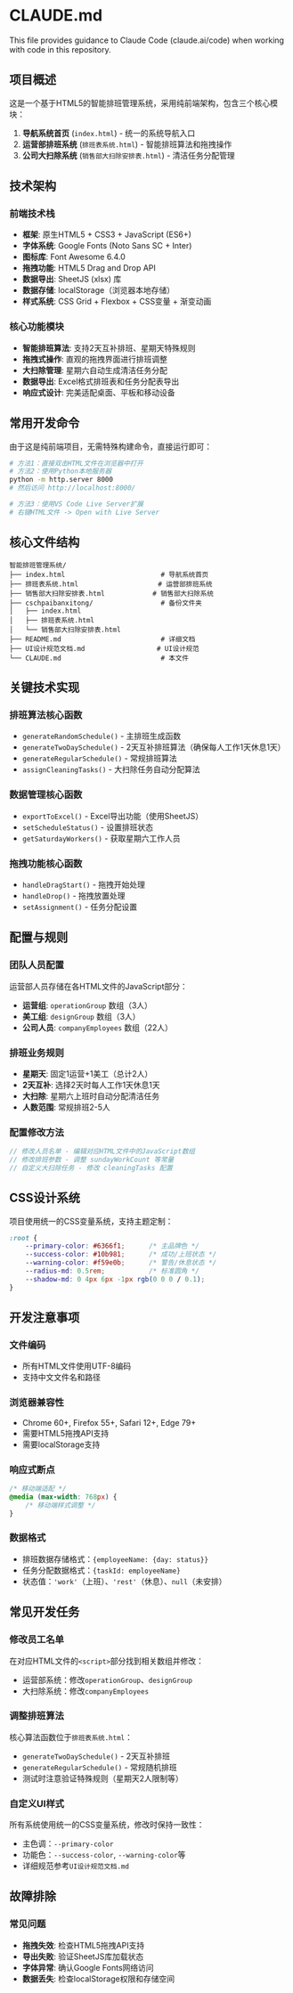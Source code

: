 # CLAUDE.md

This file provides guidance to Claude Code (claude.ai/code) when working with code in this repository.

## 项目概述

这是一个基于HTML5的智能排班管理系统，采用纯前端架构，包含三个核心模块：

1. **导航系统首页** (`index.html`) - 统一的系统导航入口
2. **运营部排班系统** (`排班表系统.html`) - 智能排班算法和拖拽操作
3. **公司大扫除系统** (`销售部大扫除安排表.html`) - 清洁任务分配管理

## 技术架构

### 前端技术栈
- **框架**: 原生HTML5 + CSS3 + JavaScript (ES6+)
- **字体系统**: Google Fonts (Noto Sans SC + Inter)
- **图标库**: Font Awesome 6.4.0 
- **拖拽功能**: HTML5 Drag and Drop API
- **数据导出**: SheetJS (xlsx) 库
- **数据存储**: localStorage（浏览器本地存储）
- **样式系统**: CSS Grid + Flexbox + CSS变量 + 渐变动画

### 核心功能模块
- **智能排班算法**: 支持2天互补排班、星期天特殊规则
- **拖拽式操作**: 直观的拖拽界面进行排班调整
- **大扫除管理**: 星期六自动生成清洁任务分配
- **数据导出**: Excel格式排班表和任务分配表导出
- **响应式设计**: 完美适配桌面、平板和移动设备

## 常用开发命令

由于这是纯前端项目，无需特殊构建命令，直接运行即可：

```bash
# 方法1：直接双击HTML文件在浏览器中打开
# 方法2：使用Python本地服务器
python -m http.server 8000
# 然后访问 http://localhost:8000/

# 方法3：使用VS Code Live Server扩展
# 右键HTML文件 -> Open with Live Server
```

## 核心文件结构

```
智能排班管理系统/
├── index.html                        # 导航系统首页
├── 排班表系统.html                    # 运营部排班系统
├── 销售部大扫除安排表.html            # 销售部大扫除系统
├── cschpaibanxitong/                 # 备份文件夹
│   ├── index.html
│   ├── 排班表系统.html
│   └── 销售部大扫除安排表.html
├── README.md                         # 详细文档
├── UI设计规范文档.md                  # UI设计规范
└── CLAUDE.md                         # 本文件
```

## 关键技术实现

### 排班算法核心函数
- `generateRandomSchedule()` - 主排班生成函数
- `generateTwoDaySchedule()` - 2天互补排班算法（确保每人工作1天休息1天）
- `generateRegularSchedule()` - 常规排班算法
- `assignCleaningTasks()` - 大扫除任务自动分配算法

### 数据管理核心函数
- `exportToExcel()` - Excel导出功能（使用SheetJS）
- `setScheduleStatus()` - 设置排班状态
- `getSaturdayWorkers()` - 获取星期六工作人员

### 拖拽功能核心函数
- `handleDragStart()` - 拖拽开始处理
- `handleDrop()` - 拖拽放置处理
- `setAssignment()` - 任务分配设置

## 配置与规则

### 团队人员配置
运营部人员存储在各HTML文件的JavaScript部分：
- **运营组**: `operationGroup` 数组（3人）
- **美工组**: `designGroup` 数组（3人） 
- **公司人员**: `companyEmployees` 数组（22人）

### 排班业务规则
- **星期天**: 固定1运营+1美工（总计2人）
- **2天互补**: 选择2天时每人工作1天休息1天
- **大扫除**: 星期六上班时自动分配清洁任务
- **人数范围**: 常规排班2-5人

### 配置修改方法
```javascript
// 修改人员名单 - 编辑对应HTML文件中的JavaScript数组
// 修改排班参数 - 调整 sundayWorkCount 等常量
// 自定义大扫除任务 - 修改 cleaningTasks 配置
```

## CSS设计系统

项目使用统一的CSS变量系统，支持主题定制：

```css
:root {
    --primary-color: #6366f1;      /* 主品牌色 */
    --success-color: #10b981;      /* 成功/上班状态 */
    --warning-color: #f59e0b;      /* 警告/休息状态 */
    --radius-md: 0.5rem;           /* 标准圆角 */
    --shadow-md: 0 4px 6px -1px rgb(0 0 0 / 0.1);
}
```

## 开发注意事项

### 文件编码
- 所有HTML文件使用UTF-8编码
- 支持中文文件名和路径

### 浏览器兼容性
- Chrome 60+, Firefox 55+, Safari 12+, Edge 79+
- 需要HTML5拖拽API支持
- 需要localStorage支持

### 响应式断点
```css
/* 移动端适配 */
@media (max-width: 768px) {
    /* 移动端样式调整 */
}
```

### 数据格式
- 排班数据存储格式：`{employeeName: {day: status}}`
- 任务分配数据格式：`{taskId: employeeName}`
- 状态值：`'work'`（上班）、`'rest'`（休息）、`null`（未安排）

## 常见开发任务

### 修改员工名单
在对应HTML文件的`<script>`部分找到相关数组并修改：
- 运营部系统：修改`operationGroup`、`designGroup`
- 大扫除系统：修改`companyEmployees`

### 调整排班算法
核心算法函数位于`排班表系统.html`：
- `generateTwoDaySchedule()` - 2天互补排班
- `generateRegularSchedule()` - 常规随机排班
- 测试时注意验证特殊规则（星期天2人限制等）

### 自定义UI样式
所有系统使用统一的CSS变量系统，修改时保持一致性：
- 主色调：`--primary-color`
- 功能色：`--success-color`, `--warning-color`等
- 详细规范参考`UI设计规范文档.md`

## 故障排除

### 常见问题
- **拖拽失效**: 检查HTML5拖拽API支持
- **导出失败**: 验证SheetJS库加载状态
- **字体异常**: 确认Google Fonts网络访问
- **数据丢失**: 检查localStorage权限和存储空间